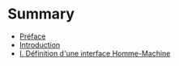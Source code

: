 # Summary

* [Préface](README.md)
* [Introduction](chapter1.md)
* [I. Définition d'une interface Homme-Machine](i-definition-dune-interface-homme-machine.md)

